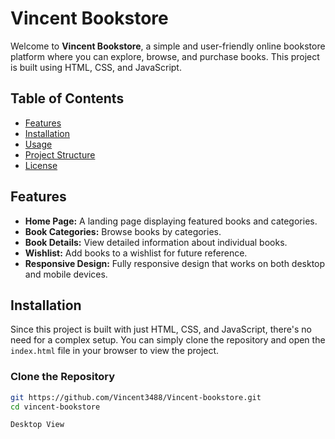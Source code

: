 # Vincent Bookstore

Welcome to **Vincent Bookstore**, a simple and user-friendly online bookstore platform where you can explore, browse, and purchase books. This project is built using HTML, CSS, and JavaScript.

## Table of Contents

- [Features](#features)
- [Installation](#installation)
- [Usage](#usage)
- [Project Structure](#project-structure)
- [License](#license)

## Features

- **Home Page:** A landing page displaying featured books and categories.
- **Book Categories:** Browse books by categories.
- **Book Details:** View detailed information about individual books.
- **Wishlist:** Add books to a wishlist for future reference.
- **Responsive Design:** Fully responsive design that works on both desktop and mobile devices.

## Installation

Since this project is built with just HTML, CSS, and JavaScript, there's no need for a complex setup. You can simply clone the repository and open the `index.html` file in your browser to view the project.

### Clone the Repository

```bash
git https://github.com/Vincent3488/Vincent-bookstore.git
cd vincent-bookstore

Desktop View

